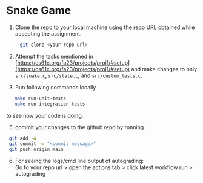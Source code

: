 # Snake Game

1. Clone the repo to your local machine using the repo URL obtained while accepting the assignment.  
```sh
     git clone <your-repo-url>
```
     
2. Attempt the tasks mentioned in [https://cs61c.org/fa23/projects/proj1/#setup](https://cs61c.org/fa23/projects/proj1/#setup) and make changes to only `src/snake.c`, `src/state.c`, and `src/custom_tests.c`.

4. Run following commands locally
```sh
   make run-unit-tests  
   make run-integration-tests
```
   to see how your code is doing.

5. commit your changes to the github repo by running
  ```sh
   git add -A
   git commit -m "<commit message>"
   git push origin main
  ```
    
6. For seeing the logs/cmd line output of autograding:   
   Go to your repo url > open the actions tab > click latest workflow run > autograding
